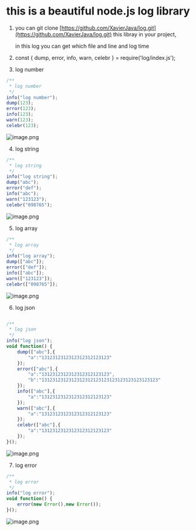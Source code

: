 # this is a beautiful node.js log library

1. you can git clone [https://github.com/XavierJava/log.git](https://github.com/XavierJava/log.git) this libray in your project,

    in this log you can get which file and line and log time

2. const { dump, error, info, warn, celebr } = require('log/index.js');
2. log number
```javascript
/**
 * log number
 */
info("log number");
dump(123);
error(123);
info(123);
warn(123);
celebr(123);
```
![image.png](https://cdn.nlark.com/yuque/0/2020/png/2318016/1597974500955-ae67d196-4730-40cf-bde8-c2d20304ad27.png#align=left&display=inline&height=208&margin=%5Bobject%20Object%5D&name=image.png&originHeight=208&originWidth=1002&size=52729&status=done&style=none&width=1002)<br />

4. log string
```javascript
/**
 * log string
 */
info("log string");
dump("abc");
error("def");
info("abc");
warn("123123");
celebr("098765");
```
![image.png](https://cdn.nlark.com/yuque/0/2020/png/2318016/1597974674583-edc0abc8-ec9f-4ef0-9afc-d86644ac7b70.png#align=left&display=inline&height=204&margin=%5Bobject%20Object%5D&name=image.png&originHeight=204&originWidth=1184&size=56083&status=done&style=none&width=1184)

5. log array
```javascript
/**
 * log array
 */
info("log array");
dump(["abc"]);
error(["def"]);
info(["abc"]);
warn(["123123"]);
celebr(["098765"]);
```
![image.png](https://cdn.nlark.com/yuque/0/2020/png/2318016/1597974766609-ea028632-2b4f-46be-97cd-559e2d249277.png#align=left&display=inline&height=210&margin=%5Bobject%20Object%5D&name=image.png&originHeight=210&originWidth=1052&size=57358&status=done&style=none&width=1052)

6. log json
```javascript

/**
 * log json 
 */
info("log json");
void function() {
    dump(["abc"],{
        "a":"1312312312312312312123123"
    });
    error(["abc"],{
        "a":"1312312312312312312123123",
        "b":"1312312312312312312123123123123123123123123"
    });
    info(["abc"],{
        "a":"1312312312312312312123123"
    });
    warn(["abc"],{
        "a":"1312312312312312312123123"
    });
    celebr(["abc"],{
        "a":"1312312312312312312123123"
    });
}();
```
![image.png](https://cdn.nlark.com/yuque/0/2020/png/2318016/1597974813534-06ac430f-ee38-43a5-821c-e1b25d13ec34.png#align=left&display=inline&height=318&margin=%5Bobject%20Object%5D&name=image.png&originHeight=318&originWidth=1622&size=79060&status=done&style=none&width=1622)

7. log error
```javascript
/**
 * log error
 */
info("log error");
void function() {
    error(new Error(),new Error());
}();
```
![image.png](https://cdn.nlark.com/yuque/0/2020/png/2318016/1597974859499-8c1599d1-7705-4e42-b222-cd4bf51bbdff.png#align=left&display=inline&height=904&margin=%5Bobject%20Object%5D&name=image.png&originHeight=904&originWidth=1640&size=203191&status=done&style=none&width=1640)
